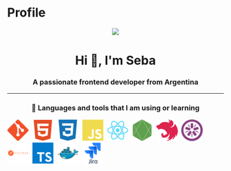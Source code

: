 # Profile
<div id="header" align="center">
  <img src="https://i.giphy.com/JIX9t2j0ZTN9S.webp" width="300" />
  <h1 align="center"> Hi 👋, I'm Seba</h1>
  <h3 align="center">A passionate frontend developer from Argentina</h3>
</div>

---
<div align="left">
  <h3 align="center">🔨 Languages and tools that I am using or learning</h3>
  <div>
    <img src="https://github.com/devicons/devicon/blob/master/icons/git/git-plain.svg" title="Git" alt="git"  width="50" height="50"/>&nbsp;
    <img src="https://github.com/devicons/devicon/blob/master/icons/html5/html5-plain.svg" title="HTML5" alt="html" width="50" height="50"/>&nbsp;
    <img src="https://github.com/devicons/devicon/blob/master/icons/css3/css3-plain.svg" title="CSS3" alt="css"  width="50" height="50"/>&nbsp;
    <img src="https://github.com/devicons/devicon/blob/master/icons/javascript/javascript-plain.svg" title="JavaScript" alt="javascript"  width="50" height="50"/>&nbsp;
    <img src="https://github.com/devicons/devicon/blob/master/icons/react/react-original.svg" title="React" alt="react"  width="50" height="50"/>&nbsp;
    <img src="https://github.com/devicons/devicon/blob/master/icons/nodejs/nodejs-plain.svg" title="NodeJs" alt="nodejs"  width="50" height="50"/>&nbsp;
    <img src="https://github.com/devicons/devicon/blob/master/icons/nestjs/nestjs-original.svg" title="Nestjs" alt="nestjs"  width="50" height="50"/>&nbsp;
    <img src="https://github.com/devicons/devicon/blob/master/icons/jasmine/jasmine-original.svg" title="Jasmine" alt="jasmine"  width="50" height="50"/>&nbsp;
    <img src="https://github.com/devicons/devicon/blob/master/icons/postman/postman-original-wordmark.svg" title="Postman" alt="postman"  width="50" height="50"/>&nbsp;
    <img src="https://github.com/devicons/devicon/blob/master/icons/typescript/typescript-original.svg" title="TypeScript" alt="typescript"  width="50" height="50"/>&nbsp;
    <img src="https://github.com/devicons/devicon/blob/master/icons/docker/docker-original.svg" title="Docker" alt="docker"  width="50" height="50"/>&nbsp;
    <img src="https://github.com/devicons/devicon/blob/master/icons/jira/jira-original-wordmark.svg" title="Jira" alt="jira"  width="50" height="50"/>&nbsp;
  </div>
</div>
